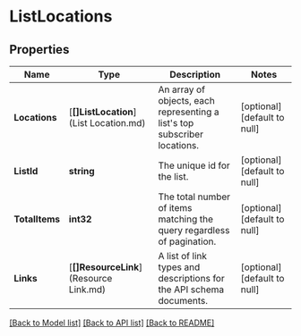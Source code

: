 # ListLocations

## Properties
Name | Type | Description | Notes
------------ | ------------- | ------------- | -------------
**Locations** | [**[]ListLocation**](List Location.md) | An array of objects, each representing a list&#39;s top subscriber locations. | [optional] [default to null]
**ListId** | **string** | The unique id for the list. | [optional] [default to null]
**TotalItems** | **int32** | The total number of items matching the query regardless of pagination. | [optional] [default to null]
**Links** | [**[]ResourceLink**](Resource Link.md) | A list of link types and descriptions for the API schema documents. | [optional] [default to null]

[[Back to Model list]](../README.md#documentation-for-models) [[Back to API list]](../README.md#documentation-for-api-endpoints) [[Back to README]](../README.md)


